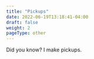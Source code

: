 ```yaml
---
title: "Pickups"
date: 2022-06-19T13:18:41-04:00
draft: false
weight: 2
pageType: other
---
```


Did you know? I make pickups.